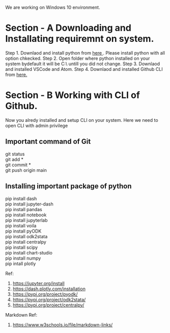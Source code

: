 <!--- Installation of python --->

We are working on Windows 10 environment.

<h1>Section - A Downloading and Installating requiremnt on system.</h1>

Step 1. Downlaod and install python from <a href = "https://www.python.org/downloads/">here  </a>. Please install python with all option chkecked.
Step 2. Open folder where python installed on your system bydefault it will be C:\ untill you did not change.
Step 3. Downlaod and installed VSCode and Atom.
Step 4. Downlaod and installed Github CLI from <a href = "https://cli.github.com/">here.  </a>


<h1>Section - B Working with CLI of Github.</h1>

Now you alredy installed and setup CLI on your system. Here we need to open CLI with admin privilege

<h2> Important command of Git </h2>
git status  <br/>
git add *  <br/>
git commit *  <br/>
git push origin main <br/>

<h2> Installing important package of python </h2>

pip install dash <br/>
pip install jupyter-dash <br/>
pip install pandas <br/>
pip install notebook <br/>
pip install jupyterlab <br/>
pip install voila <br/>
pip install pyODK <br/>
pip install odk2stata <br/>
pip install centralpy <br/>
pip install scipy <br/>
pip install chart-studio </br>
pip install numpy </br>
pip intall plotly </br>




Ref:
1. https://jupyter.org/install
2. https://dash.plotly.com/installation
3. https://pypi.org/project/pyodk/
4. https://pypi.org/project/odk2stata/
5. https://pypi.org/project/centralpy/






Markdown Ref:
1. https://www.w3schools.io/file/markdown-links/
